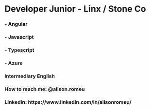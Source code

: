 <h1>Developer Junior - Linx / Stone Co </h1>

<h3>- Angular</h3>
<h3>- Javascript</h3>
<h3>- Typescript</h3>
<h3>- Azure</h3>

<h3>Intermediary English</h3>

<h3>How to reach me: @alison.romeu</h3>

<h3>Linkedin: https://www.linkedin.com/in/alisonromeu/</h3>
